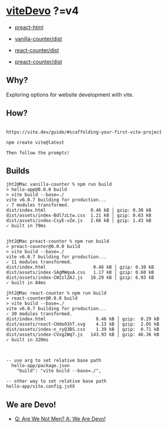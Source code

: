 # [viteDevo](https://github.com/jht9629-nyu/viteDevo.git) ?=v4

- [preact-html](https://jht9629-nyu.github.io/viteDevo/preact-html)

- [vanilla-counter/dist](https://jht9629-nyu.github.io/viteDevo/vanilla-counter/dist)

- [react-counter/dist](https://jht9629-nyu.github.io/viteDevo/react-counter/dist)

- [preact-counter/dist](https://jht9629-nyu.github.io/viteDevo/preact-counter/dist)

## Why?

Exploring options for website development with vite.

## How?

```

https://vite.dev/guide/#scaffolding-your-first-vite-project

npm create vite@latest

Then follow the prompts!

```

## Builds

```
jht2@Mac vanilla-counter % npm run build
> hello-app@0.0.0 build
> vite build --base=./
vite v6.0.7 building for production...
✓ 7 modules transformed.
dist/index.html                 0.46 kB │ gzip: 0.30 kB
dist/assets/index-Bdl7zLtw.css  1.21 kB │ gzip: 0.63 kB
dist/assets/index-CsyE-vZe.js   2.66 kB │ gzip: 1.43 kB
✓ built in 79ms


jht2@Mac preact-counter % npm run build
> preact-counter@0.0.0 build
> vite build --base=./
vite v6.0.7 building for production...
✓ 11 modules transformed.
dist/index.html                  0.46 kB │ gzip: 0.30 kB
dist/assets/index-SAgMWqxA.css   1.17 kB │ gzip: 0.60 kB
dist/assets/index-CW2zlZAJ.js   16.29 kB │ gzip: 6.93 kB
✓ built in 84ms

jht2@Mac react-counter % npm run build
> react-counter@0.0.0 build
> vite build --base=./
vite v6.0.7 building for production...
✓ 30 modules transformed.
dist/index.html                   0.46 kB │ gzip:  0.29 kB
dist/assets/react-CHdo91hT.svg    4.13 kB │ gzip:  2.05 kB
dist/assets/index-n_ryQ3BS.css    1.39 kB │ gzip:  0.71 kB
dist/assets/index-CVxg2Wq7.js   143.93 kB │ gzip: 46.36 kB
✓ built in 320ms



-- use arg to set relative base path
  hello-app/package.json
    "build": "vite build --base=./",

-- other way to set relative base path
hello-app/vite.config.jsXX

```

## We are Devo!

- [Q: Are We Not Men? A: We Are Devo!](https://www.youtube.com/watch?v=hRguZr0xCOc)
